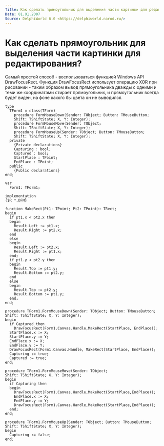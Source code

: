 ```yaml
---
Title: Как сделать прямоугольник для выделения части картинки для редактирования?
Date: 01.01.2007
Source: DelphiWorld 6.0 <https://delphiworld.narod.ru/>
---
```



Как сделать прямоугольник для выделения части картинки для редактирования?
==========================================================================

Самый простой способ - воспользоваться функцией Windows API
DrawFocusRect. Функция DrawFocusRect использует операцию XOR при
рисовании - таким образом вывод прямоугольника дважды с одними и теми же
координатами стирает прямоугольник, и прямоугольник всегда будет виден,
на фоне какого бы цвета он не выводился.

    type
      TForm1 = class(TForm)
        procedure FormMouseDown(Sender: TObject; Button: TMouseButton;
        Shift: TShiftState; X, Y: Integer);
        procedure FormMouseMove(Sender: TObject;
        Shift: TShiftState; X, Y: Integer);
        procedure FormMouseUp(Sender: TObject; Button: TMouseButton;
        Shift: TShiftState; X, Y: Integer);
      private
        {Private declarations}
        Capturing : bool;
        Captured : bool;
        StartPlace : TPoint;
        EndPlace : TPoint;
      public
        {Public declarations}
    end;
     
    var
      Form1: TForm1;
     
    implementation
    {$R *.DFM}
     
    function MakeRect(Pt1: TPoint; Pt2: TPoint): TRect;
    begin
      if pt1.x < pt2.x then
      begin
        Result.Left := pt1.x;
        Result.Right := pt2.x;
      end
      else
      begin
        Result.Left := pt2.x;
        Result.Right := pt1.x;
      end;
      if pt1.y < pt2.y then
      begin
        Result.Top := pt1.y;
        Result.Bottom := pt2.y;
      end
      else
      begin
        Result.Top := pt2.y;
        Result.Bottom := pt1.y;
      end;
    end;
     
    procedure TForm1.FormMouseDown(Sender: TObject; Button: TMouseButton;
    Shift: TShiftState; X, Y: Integer);
    begin
      if Captured then
        DrawFocusRect(Form1.Canvas.Handle,MakeRect(StartPlace, EndPlace));
      StartPlace.x := X;
      StartPlace.y := Y;
      EndPlace.x := X;
      EndPlace.y := Y;
      DrawFocusRect(Form1.Canvas.Handle, MakeRect(StartPlace, EndPlace));
      Capturing := true;
      Captured := true;
    end;
     
    procedure TForm1.FormMouseMove(Sender: TObject;
    Shift: TShiftState; X, Y: Integer);
    begin
      if Capturing then
      begin
        DrawFocusRect(Form1.Canvas.Handle,MakeRect(StartPlace,EndPlace));
        EndPlace.x := X;
        EndPlace.y := Y;
        DrawFocusRect(Form1.Canvas.Handle,MakeRect(StartPlace,EndPlace));
      end;
    end;
     
    procedure TForm1.FormMouseUp(Sender: TObject; Button: TMouseButton;
    Shift: TShiftState; X, Y: Integer);
    begin
      Capturing := false;
    end;


